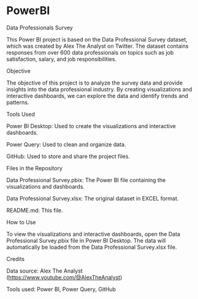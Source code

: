 # PowerBI
Data Professionals Survey 

This Power BI project is based on the Data Professional Survey dataset, which was created by Alex The Analyst on Twitter. The dataset contains responses from over 600 data professionals on topics such as job satisfaction, salary, and job responsibilities.

Objective

The objective of this project is to analyze the survey data and provide insights into the data professional industry. By creating visualizations and interactive dashboards, we can explore the data and identify trends and patterns.

Tools Used

Power BI Desktop: Used to create the visualizations and interactive dashboards.

Power Query: Used to clean and organize data.

GitHub: Used to store and share the project files.

Files in the Repository

Data Professional Survey.pbix: The Power BI file containing the visualizations and dashboards.

Data Professional Survey.xlsx: The original dataset in EXCEL format.

README.md: This file.

How to Use

To view the visualizations and interactive dashboards, open the Data Professional Survey.pbix file in Power BI Desktop. The data will automatically be loaded from the Data Professional Survey.xlsx file.

Credits

Data source: Alex The Analyst (https://www.youtube.com/@AlexTheAnalyst)

Tools used: Power BI, Power Query, GitHub

